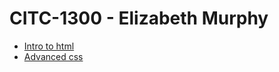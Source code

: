 # CITC-1300 - Elizabeth Murphy

<ul>
<li><a href="Intro to html/index.html">Intro to html</a></li>
<li><a href="Advanced css/index.html">Advanced css</a></li>
</ul>
